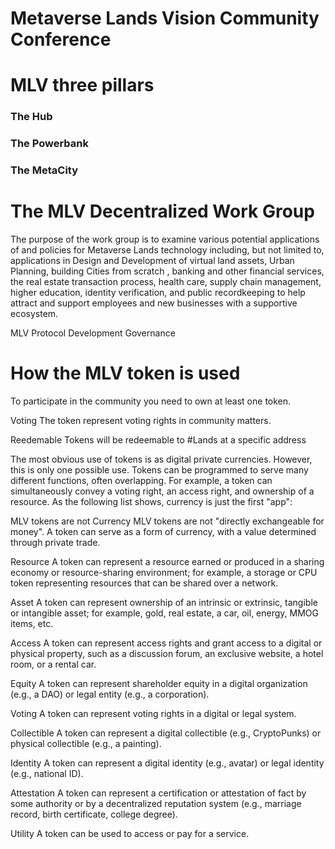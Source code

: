 # Metaverse Lands Vision Community Conference

# MLV three pillars
### The Hub

### The Powerbank

### The MetaCity



# The MLV Decentralized Work Group
The purpose of the work group is to examine various potential applications of and policies for Metaverse Lands technology including, but not limited to, applications in Design and Development of virtual land assets, Urban Planning, building Cities from scratch , banking and other financial services, the real estate transaction process, health care, supply chain management, higher education, identity verification, and public recordkeeping to help attract and support employees and new businesses with a supportive ecosystem.

MLV Protocol Development Governance

# How the MLV token is used

To participate in the community you need to own at least one token. 

Voting
The token represent voting rights in community matters.

Reedemable
Tokens will be redeemable to #Lands at a specific address

The most obvious use of tokens is as digital private currencies. However, this is only one possible use. Tokens can be programmed to serve many different functions, often overlapping. For example, a token can simultaneously convey a voting right, an access right, and ownership of a resource. As the following list shows, currency is just the first "app":

MLV tokens are not Currency
MLV tokens are not "directly exchangeable for money". A token can serve as a form of currency, with a value determined through private trade.

Resource
A token can represent a resource earned or produced in a sharing economy or resource-sharing environment; for example, a storage or CPU token representing resources that can be shared over a network.

Asset
A token can represent ownership of an intrinsic or extrinsic, tangible or intangible asset; for example, gold, real estate, a car, oil, energy, MMOG items, etc.

Access
A token can represent access rights and grant access to a digital or physical property, such as a discussion forum, an exclusive website, a hotel room, or a rental car.

Equity
A token can represent shareholder equity in a digital organization (e.g., a DAO) or legal entity (e.g., a corporation).

Voting
A token can represent voting rights in a digital or legal system.

Collectible
A token can represent a digital collectible (e.g., CryptoPunks) or physical collectible (e.g., a painting).

Identity
A token can represent a digital identity (e.g., avatar) or legal identity (e.g., national ID).

Attestation
A token can represent a certification or attestation of fact by some authority or by a decentralized reputation system (e.g., marriage record, birth certificate, college degree).

Utility
A token can be used to access or pay for a service.


